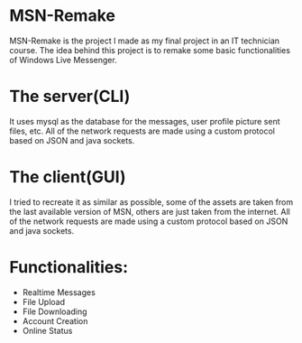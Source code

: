 # MSN-Remake

MSN-Remake is the project I made as my final project in an IT technician course.
The idea behind this project is to remake some basic functionalities of Windows Live Messenger.

# The server(CLI)
It uses mysql as the database for the messages, user profile picture sent files, etc. 
All of the network requests are made using a custom protocol based on JSON and java sockets.

# The client(GUI)
I tried to recreate it as similar as possible, some of the assets are taken from the last available version of MSN, others are just taken from the internet.
All of the network requests are made using a custom protocol based on JSON and java sockets.

# Functionalities:
  - Realtime Messages
  - File Upload
  - File Downloading
  - Account Creation
  - Online Status
